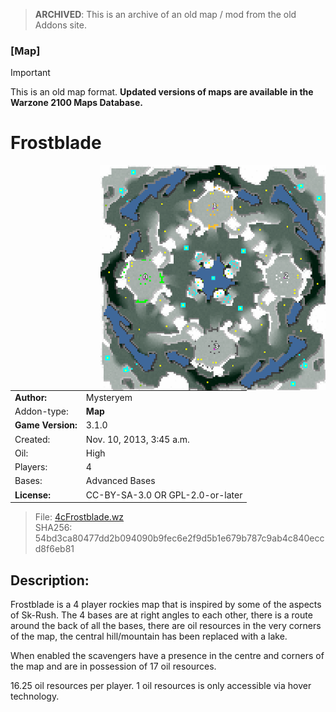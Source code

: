 > **ARCHIVED**: This is an archive of an old map / mod from the old Addons site.

### [Map]

> [!IMPORTANT]
> This is an old map format. **Updated versions of maps are available in the Warzone 2100 Maps Database.**

# Frostblade

<img src="./preview.jpg" align="right" />

| | |
| - | - |
| __Author:__ | Mysteryem |
| Addon-type: | __Map__ |
| __Game Version:__ | 3.1.0 |
| Created: | Nov. 10, 2013, 3:45 a.m. |
| Oil: | High |
| Players: | 4 |
| Bases: | Advanced Bases |
| __License:__ | CC-BY-SA-3.0 OR GPL-2.0-or-later |

> File: [4cFrostblade.wz](https://github.com/Warzone2100/old-addons-site/raw/main/assets/246/4cFrostblade.wz)  
> SHA256: 54bd3ca80477dd2b094090b9fec6e2f9d5b1e679b787c9ab4c840eccd8f6eb81

## Description:

Frostblade is a 4 player rockies map that is inspired by some of the aspects of Sk-Rush. The 4 bases are at right angles to each other, there is a route around the back of all the bases, there are oil resources in the very corners of the map, the central hill/mountain has been replaced with a lake.

When enabled the scavengers have a presence in the centre and corners of the map and are in possession of 17 oil resources.

16.25 oil resources per player. 1 oil resources is only accessible via hover technology.

